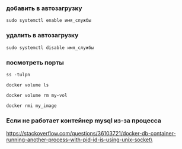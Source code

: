 ### добавить в автозагрузку
```
sudo systemctl enable имя_службы
```

### удалить в автозагрузку
```
sudo systemctl disable имя_службы
```

### посмотреть порты
```
ss -tulpn
```

```
docker volume ls
```

```
docker volume rm my-vol
```

```
docker rmi my_image
```

### Если не работает контейнер mysql из-за процесса
https://stackoverflow.com/questions/36103721/docker-db-container-running-another-process-with-pid-id-is-using-unix-socket\
